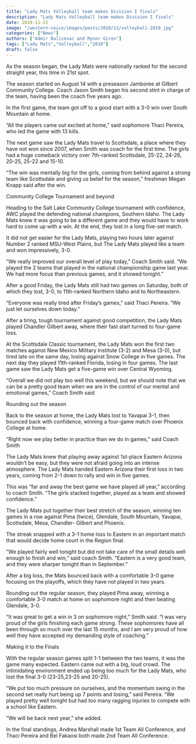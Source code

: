```yaml
---
title: "Lady Mats Volleyball team makes Division I finals"
description: "Lady Mats Volleyball team makes Division I finals"
date: 2010-11-22
image: "/western-voice/images/posts/2010/11/volleyball-2010.jpg"
categories: ["News"]
authors: ["Admir Balicevac and Mynor Giron"]
tags: ["Lady Mats","Volleyball","2010"]
draft: false
---
```

As the season began, the Lady Mats were nationally ranked for the second straight year, this time in 21st spot.

The season started on August 14 with a preseason Jamboree at Gilbert Community College. Coach Jason Smith began his second stint in charge of the team, having been the coach five years ago.

In the first game, the team got off to a good start with a 3-0 win over South Mountain at home.

“All the players came out excited at home,” said sophomore Thaci Pereira, who led the game with 13 kills.

The next game saw the Lady Mats travel to Scottsdale, a place where they have not won since 2007, when Smith was coach for the first time. The girls had a huge comeback victory over 7th-ranked Scottsdale, 25-22, 24-26, 20-25, 25-22 and 15-10.

“The win was mentally big for the girls, coming from behind against a strong team like Scottsdale and giving us belief for the season,” freshman Megan Knapp said after the win.

Community College Tournament and beyond

Heading to the Salt Lake Community College tournament with confidence, AWC played the defending national champions, Southern Idaho. The Lady Mats knew it was going to be a different game and they would have to work hard to come up with a win. At the end, they lost in a long five-set match.

It did not get easier for the Lady Mats, playing two hours later against Number 2 ranked MSU-West Plains, but The Lady Mats played like a team and won impressively, 3-0.

“We really improved our overall level of play today,” Coach Smith said. “We played the 2 teams that played in the national championship game last year. We had more focus than previous games, and it showed tonight.”

After a good Friday, the Lady Mats still had two games on Saturday, both of which they lost, 3-0, to 11th-ranked Northern Idaho and to Northeastern.

“Everyone was really tired after Friday’s games,” said Thaci Pereira. “We just let ourselves down today.”

After a tiring, tough tournament against good competition, the Lady Mats played Chandler Gilbert away, where their fast start turned to four-game loss.

At the Scottsdale Classic tournament, the Lady Mats won the first two matches against New Mexico Military Institute (3-2) and Mesa (3-0), but tired late on the same day, losing against Snow College in five games. The next day they played 11th-ranked Florida, losing in four games. The last game saw the Lady Mats get a five-game win over Central Wyoming.

“Overall we did not play too well this weekend, but we should note that we can be a pretty good team when we are in the control of our mental and emotional games,” Coach Smith said

Rounding out the season

Back to the season at home, the Lady Mats lost to Yavapai 3-1, then bounced back with confidence, winning a four-game match over Phoenix College at home.

“Right now we play better in practice than we do in games,” said Coach Smith

The Lady Mats knew that playing away against 1st-place Eastern Arizona wouldn’t be easy, but they were not afraid going into an intense atmosphere. The Lady Mats handed Eastern Arizona their first loss in two years, coming from 2-1 down to rally and win in five games.

This was “far and away the best game we have played all year,” according to coach Smith. “The girls stacked together, played as a team and showed confidence.”

The Lady Mats put together their best stretch of the season, winning ten games in a row against Pima (twice), Glendale, South Mountain, Yavapai, Scottsdale, Mesa, Chandler- Gilbert and Phoenix.

The streak snapped with a 3-1 home loss to Eastern in an important match that would decide home court in the Region final.

“We played fairly well tonight but did not take care of the small details well enough to finish and win,” said coach Smith. “Eastern is a very good team, and they were sharper tonight than in September.”

After a big loss, the Mats bounced back with a comfortable 3-0 game focusing on the playoffs, which they have not played in two years.

Rounding out the regular season, they played Pima away, winning a comfortable 3-0 match at home on sophomore night and then beating Glendale, 3-0.

“It was great to get a win in 3 on sophomore night,” Smith said. “I was very proud of the girls finishing each game strong. These sophomores have all been through so much over the last 15 months, and I am very proud of how well they have accepted my demanding style of coaching.”

Making it to the Finals

With the regular season games split 1-1 between the two teams, it was the game many expected. Eastern came out with a big, loud crowd. The intimidating environment ended up being too much for the Lady Mats, who lost the final 3-0 (23-25,23-25 and 20-25).

“We put too much pressure on ourselves, and the momentum swing in the second set really hurt being up 7 points and losing,” said Pereira. “We played pretty well tonight but had too many ragging injuries to compete with a school like Eastern.

“We will be back next year,” she added.

In the final standings, Andrea Marshall made 1st Team All Conference, and Thaci Pereira and Bel Fakaosi both made 2nd Team All Conference.